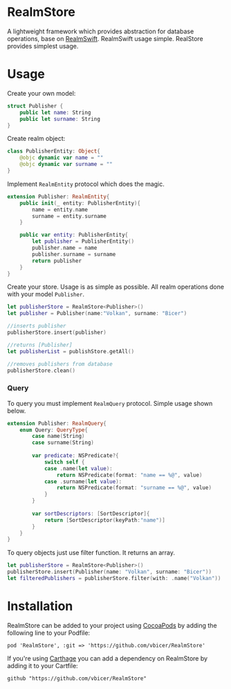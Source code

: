 # RealmStore

A lightweight framework which provides abstraction for database operations, base on [RealmSwift](https://github.com/realm/realm-cocoa). RealmSwift usage simple. RealStore provides simplest usage.

# Usage
Create your own model:

```swift
struct Publisher {
    public let name: String
    public let surname: String
}
```

Create realm object:

```swift
class PublisherEntity: Object{
    @objc dynamic var name = ""
    @objc dynamic var surname = ""
}
```

Implement `RealmEntity` protocol which does the magic. 

```swift
extension Publisher: RealmEntity{
    public init(_ entity: PublisherEntity){
        name = entity.name
        surname = entity.surname
    }

    public var entity: PublisherEntity{
        let publisher = PublisherEntity()
        publisher.name = name
        publisher.surname = surname
        return publisher
    }
}
```

Create your store. Usage is as simple as possible. All realm operations done with your model `Publisher`.  

```swift
let publisherStore = RealmStore<Publisher>()
let publisher = Publisher(name:"Volkan", surname: "Bicer")

//inserts publisher
publisherStore.insert(publisher)

//returns [Publisher]
let publisherList = publishStore.getAll()

//removes publishers from database
publisherStore.clean()

```
### Query
To query you must implement `RealmQuery` protocol. Simple usage shown below.
```swift
extension Publisher: RealmQuery{
    enum Query: QueryType{
        case name(String)
        case surname(String)
        
        var predicate: NSPredicate?{
            switch self {
            case .name(let value):
                return NSPredicate(format: "name == %@", value)
            case .surname(let value):
                return NSPredicate(format: "surname == %@", value)
            }
        }
        
        var sortDescriptors: [SortDescriptor]{
            return [SortDescriptor(keyPath:"name")]
        }
    }
}
```
To query objects just use filter function. It returns an array.
```swift
let publisherStore = RealmStore<Publisher>()
publisherStore.insert(Publisher(name: "Volkan", surname: "Bicer"))
let filteredPublishers = publisherStore.filter(with: .name("Volkan"))
```

# Installation
RealmStore can be added to your project using [CocoaPods](https://cocoapods.org/) by adding the following line to your Podfile:
```
pod 'RealmStore', :git => 'https://github.com/vbicer/RealmStore'
```

If you're using [Carthage](https://github.com/Carthage/Carthage) you can add a dependency on RealmStore by adding it to your Cartfile:
```
github "https://github.com/vbicer/RealmStore"
```

